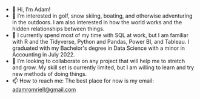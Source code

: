 - 👋 Hi, I’m Adam!
- 👀 I’m interested in golf, snow skiing, boating, and otherwise adventuring in the outdoors. I am also interested in how the world works and the hidden relationships between things.
- 🌱 I currently spend most of my time with SQL at work, but I am familiar with R and the Tidyverse, Python and Pandas, Power BI, and Tableau. I graduated with my Bachelor's degree in Data Science with a minor in Accounting in July 2022.
- 💞️ I’m looking to collaborate on any project that will help me to stretch and grow. My skill set is currently limited, but I am willing to learn and try new methods of doing things. 
- 📫 How to reach me: 
      The best place for now is my email: adamromriell@gmail.com
